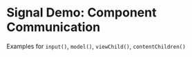 # Signal Demo: Component Communication

Examples for ``input()``, ``model()``, ``viewChild()``, ``contentChildren()``